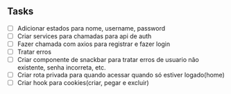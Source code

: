 ## Tasks

- [ ] Adicionar estados para nome, username, password
- [ ] Criar services para chamadas para api de auth
- [ ] Fazer chamada com axios para registrar e fazer login
- [ ] Tratar erros
- [ ] Criar componente de snackbar para tratar erros de usuario não existente, senha incorreta, etc.
- [ ] Criar rota privada para quando acessar quando só estiver logado(home)
- [ ] Criar hook para cookies(criar, pegar e excluir)
